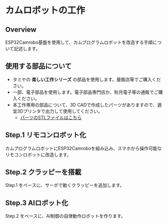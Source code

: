 # カムロボットの工作

## Overview

ESP32Camrobo基盤を使用して、カムプログラムロボットを改造する手順について記述します。  


## 使用する部品について

- タミヤの **楽しい工作シリーズ** の部品を使用します。量販店等でご購入ください。
- 一部、電子部品を使用します。電子部品専門店か、秋月電子等の通販でご購入ください。
- 本工作専用の部品について、3D CADで作成したパーツがありますので、適宜3Dプリンタで出力して使用してください。
    - [パーツのSTLファイルはこちら](../../3d_parts)


## Step.1 リモコンロボット化

カムプログラムロボットにESP32Camroboを組み込み、スマホから操作可能なリモコンロボットに改造します。


## Step.2 クラッピーを搭載

Step.1 をベースに、サーボで動くクラッピーを追加します。


## Step.3 AIロボット化

Step.2 をベースに、AI制御の自律動作ロボットを作ります。

